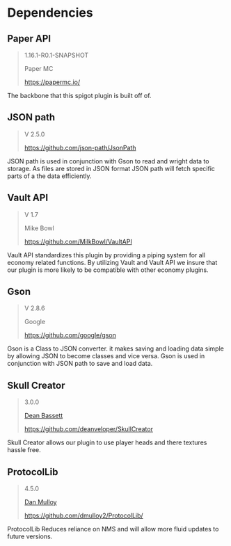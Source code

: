 # Dependencies

## Paper API

> 1.16.1-R0.1-SNAPSHOT
>
> Paper MC 
>
> <https://papermc.io/>

The backbone that this spigot plugin is built off of.

## JSON path

> V 2.5.0
>
> <https://github.com/json-path/JsonPath>

JSON path is used in conjunction with Gson to read and wright data to storage. As files are stored in JSON format JSON path will fetch specific parts of a the data efficiently.  

## Vault API

> V 1.7
>
> Mike Bowl
>
> <https://github.com/MilkBowl/VaultAPI>

Vault API standardizes this plugin by providing a piping system for all economy related functions. By utilizing Vault and Vault API we insure that our plugin is more likely to be compatible with other economy plugins. 

## Gson

> V 2.8.6
>
> Google
>
> <https://github.com/google/gson>

Gson is a Class to JSON converter. it makes saving and loading data simple by allowing JSON to become classes and vice versa. Gson is used in conjunction with JSON path to save and load data. 

## Skull Creator

> 3.0.0
>
> [Dean Bassett](https://github.com/deanveloper)
>
> <https://github.com/deanveloper/SkullCreator>

Skull Creator allows our plugin to use player heads and there textures hassle free. 

## ProtocolLib
> 4.5.0
> 
> [Dan Mulloy](https://github.com/dmulloy2)
> 
> https://github.com/dmulloy2/ProtocolLib/

ProtocolLib Reduces reliance on NMS and will allow more fluid updates to future versions. 